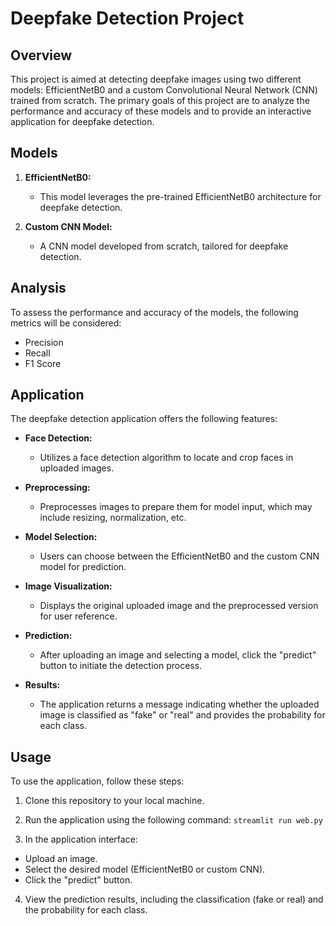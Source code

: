 # Deepfake Detection Project

## Overview

This project is aimed at detecting deepfake images using two different models: EfficientNetB0 and a custom Convolutional Neural Network (CNN) trained from scratch. The primary goals of this project are to analyze the performance and accuracy of these models and to provide an interactive application for deepfake detection.

## Models

1. **EfficientNetB0:**
   - This model leverages the pre-trained EfficientNetB0 architecture for deepfake detection.

2. **Custom CNN Model:**
   - A CNN model developed from scratch, tailored for deepfake detection.

## Analysis

To assess the performance and accuracy of the models, the following metrics will be considered:
- Precision
- Recall
- F1 Score

## Application

The deepfake detection application offers the following features:

- **Face Detection:**
  - Utilizes a face detection algorithm to locate and crop faces in uploaded images.

- **Preprocessing:**
  - Preprocesses images to prepare them for model input, which may include resizing, normalization, etc.

- **Model Selection:**
  - Users can choose between the EfficientNetB0 and the custom CNN model for prediction.

- **Image Visualization:**
  - Displays the original uploaded image and the preprocessed version for user reference.

- **Prediction:**
  - After uploading an image and selecting a model, click the "predict" button to initiate the detection process.

- **Results:**
  - The application returns a message indicating whether the uploaded image is classified as "fake" or "real" and provides the probability for each class.

## Usage

To use the application, follow these steps:

1. Clone this repository to your local machine.

2. Run the application using the following command:
```streamlit run web.py```
3. In the application interface:
- Upload an image.
- Select the desired model (EfficientNetB0 or custom CNN).
- Click the "predict" button.

4. View the prediction results, including the classification (fake or real) and the probability for each class.
